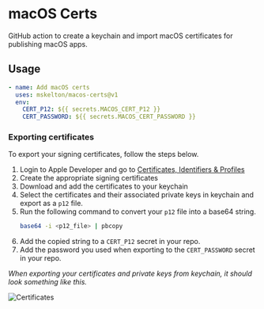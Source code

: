# macOS Certs

GitHub action to create a keychain and import macOS certificates for publishing
macOS apps.

## Usage

```yml
- name: Add macOS certs
  uses: mskelton/macos-certs@v1
  env:
    CERT_P12: ${{ secrets.MACOS_CERT_P12 }}
    CERT_PASSWORD: ${{ secrets.MACOS_CERT_PASSWORD }}
```

### Exporting certificates

To export your signing certificates, follow the steps below.

1. Login to Apple Developer and go to [Certificates, Identifiers & Profiles](https://developer.apple.com/account/resources/certificates/list)
1. Create the appropriate signing certificates
1. Download and add the certificates to your keychain
1. Select the certificates and their associated private keys in keychain and
   export as a `p12` file.
1. Run the following command to convert your `p12` file into a base64 string.
   ```bash
   base64 -i <p12_file> | pbcopy
   ```
1. Add the copied string to a `CERT_P12` secret in your repo.
1. Add the password you used when exporting to the `CERT_PASSWORD` secret in
   your repo.

_When exporting your certificates and private keys from keychain, it should look
something like this._

![Certificates](https://github.com/mskelton/macos-certs/assets/25914066/cdc3bb94-14d8-4059-b803-9dc635d89e2f)
